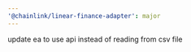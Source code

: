 ```yaml
---
'@chainlink/linear-finance-adapter': major
---
```


update ea to use api instead of reading from csv file

